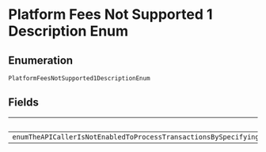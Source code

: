
# Platform Fees Not Supported 1 Description Enum

## Enumeration

`PlatformFeesNotSupported1DescriptionEnum`

## Fields

| Name |
|  --- |
| `enumTheAPICallerIsNotEnabledToProcessTransactionsBySpecifyingPlatformFeesPleaseWorkWithYourPayPalAccountManagerToEnableThisOptionForYourAccount` |

